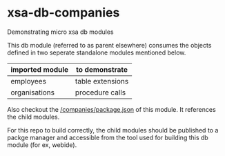 # xsa-db-companies
Demonstrating micro xsa db modules

This db module (referred to as parent elsewhere) consumes the objects defined in two seperate 
standalone modules mentioned below.

| imported module | to demonstrate |
|-----|-----|
|employees| table extensions|
| organisations| procedure calls|


Also checkout the [/companies/package.json](/companies/package.json) of this module. It references the child modules. 

For this repo to build correctly, the child modules should be published to a packge manager 
and accessible from the tool used for building this db module (for ex, webide).